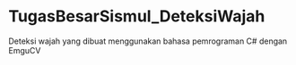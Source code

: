 TugasBesarSismul_DeteksiWajah
=============================

Deteksi wajah yang dibuat menggunakan bahasa pemrograman C# dengan EmguCV

